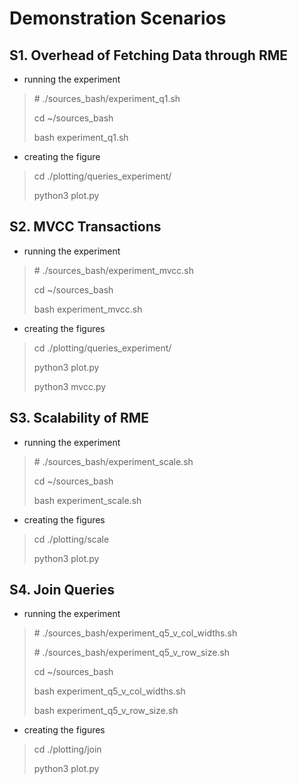 # Demonstration Scenarios

## S1. Overhead of Fetching Data through RME

- running the experiment
> \# ./sources_bash/experiment_q1.sh
>
> cd ~/sources_bash
>
> bash experiment_q1.sh

- creating the figure
> cd ./plotting/queries_experiment/
>
> python3 plot.py

## S2. MVCC Transactions

- running the experiment
> \# ./sources_bash/experiment_mvcc.sh
>
> cd ~/sources_bash
>
> bash experiment_mvcc.sh

- creating the figures
> cd ./plotting/queries_experiment/
>
> python3 plot.py
>
> python3 mvcc.py

## S3. Scalability of RME

- running the experiment
> \# ./sources_bash/experiment_scale.sh
>
> cd ~/sources_bash
>
> bash experiment_scale.sh

- creating the figures
> cd ./plotting/scale
>
> python3 plot.py

## S4. Join Queries

- running the experiment
> \# ./sources_bash/experiment_q5_v_col_widths.sh
>
> \# ./sources_bash/experiment_q5_v_row_size.sh
>
> cd ~/sources_bash
>
> bash experiment_q5_v_col_widths.sh
>
> bash experiment_q5_v_row_size.sh

- creating the figures
> cd ./plotting/join
>
> python3 plot.py